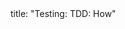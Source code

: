 <frontmatter>
title: "Testing: TDD: How"
</frontmatter>

<include src="unit-inPage-asFlat.md" boilerplate />
